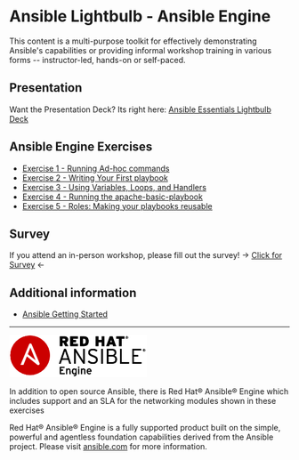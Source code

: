 # Ansible Lightbulb - Ansible Engine

This content is a multi-purpose toolkit for effectively demonstrating Ansible's capabilities or providing informal workshop training in various forms -- instructor-led, hands-on or self-paced.

## Presentation
Want the Presentation Deck?  Its right here:
[Ansible Essentials Lightbulb Deck](../../decks/ansible-essentials.html)

## Ansible Engine Exercises

 - [Exercise 1 - Running Ad-hoc commands](1-adhoc)
 - [Exercise 2 - Writing Your First playbook](2-playbook)
 - [Exercise 3 - Using Variables, Loops, and Handlers](3-variables)
 - [Exercise 4 - Running the apache-basic-playbook](4-runplaybook)
 - [Exercise 5 - Roles: Making your playbooks reusable](5-role)

## Survey
If you attend an in-person workshop, please fill out the survey!
-> [Click for Survey](http://bit.ly/net-lightbulb-survey) <-

## Additional information
 - [Ansible Getting Started](http://docs.ansible.com/ansible/latest/intro_getting_started.html)

 ---
 ![Ansible Red Hat Engine](ansible-engine-small.png)

 In addition to open source Ansible, there is Red Hat® Ansible® Engine which includes support and an SLA for the networking modules shown in these exercises

 Red Hat® Ansible® Engine is a fully supported product built on the simple, powerful and agentless foundation capabilities derived from the Ansible project.  Please visit [ansible.com](https://www.ansible.com/ansible-engine) for more information.
